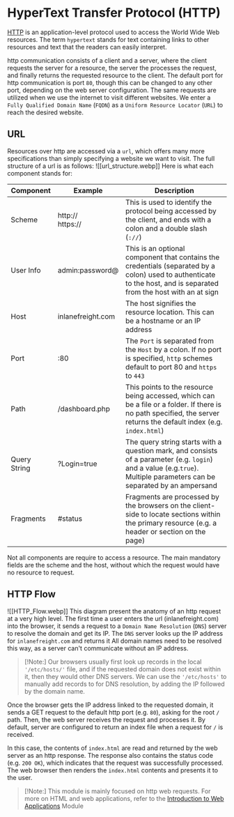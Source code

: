 # HyperText Transfer Protocol (HTTP)
[HTTP](https://tools.ietf.org/html/rfc2616) is an application-level protocol used to access the World Wide Web resources. The term `hypertext` stands for text containing links to other resources and text that the readers can easily interpret.

http communication consists of a client and a server, where the client requests the server for a resource, the server the processes the request, and finally returns the requested resource to the client. The default port for http communication is port `80`, though this can be changed to any other port, depending on the web server configuration. The same requests are utilized when we use the internet to visit different websites. We enter a `Fully Qualified Domain Name` (`FQDN`) as a `Uniform Resource Locator` (`URL`) to reach the desired website.

## URL
Resources over http are accessed via a `url`, which offers many more specifications than simply specifying a website we want to visit. The full structure of a url is as follows:
![[url_structure.webp]]
Here is what each component stands for:

| Component    | Example             | Description                                                                                                                                                             |
| ------------ | ------------------- | ----------------------------------------------------------------------------------------------------------------------------------------------------------------------- |
| Scheme       | http://<br>https:// | This is used to identify the protocol being accessed by the client, and ends with a colon and a double slash (`://`)                                                    |
| User Info    | admin:password@     | This is an optional component that contains the credentials (separated by a colon) used to authenticate to the host, and is separated from the host with an at sign     |
| Host         | inlanefreight.com   | The host signifies the resource location. This can be a hostname or an IP address                                                                                       |
| Port         | :80                 | The `Port` is separated from the `Host` by a colon. If no port is specified, `http` schemes default to port 80 and `https` to `443`                                     |
| Path         | /dashboard.php      | This points to the resource being accessed, which can be a file or a folder. If there is no path specified, the server returns the default index (e.g. `index.html`)    |
| Query String | ?Login=true         | The query string starts with a question mark, and consists of a parameter (e.g. `login`) and a value (e.g.`true`). Multiple parameters can be separated by an ampersand |
| Fragments    | #status             | Fragments are processed by the browsers on the client-side to locate sections within the primary resource (e.g. a header or section on the page)                        |
Not all components are require to access a resource. The main mandatory fields are the scheme and the host, without which the request would have no resource to request.

## HTTP Flow
![[HTTP_Flow.webp]]
This diagram present the anatomy of an http request at a very high level. The first time a user enters the url (inlanefreight.com) into the browser, it sends a request to a `Domain Name Resolution` (`DNS`) server to resolve the domain and get its IP. The `DNS` server looks up the IP address for `inlanefreight.com` and returns it All domain names need to be resolved this way, as a server can't communicate without an IP address.

>[!Note:]
>Our browsers usually first look up records in the local `'/etc/hosts/'` file, and if the requested domain does not exist within it, then they would other DNS servers. We can use the `'/etc/hosts'` to manually add records to for DNS resolution, by adding the IP followed by the domain name.

Once the browser gets the IP address linked to the requested domain, it sends a GET request to the default http port (e.g. `80`), asking for the root `/` path. Then, the web server receives the request and processes it. By default, server are configured to return an index file when a request for `/` is received.

In this case, the contents of `index.html` are read and returned by the web server as an http response. The response also contains the status code (e.g. `200 OK`), which indicates that the request was successfully processed. The web browser then renders the `index.html` contents and presents it to the user.

>[!Note:]
>This module is mainly focused on http web requests. For more on HTML and web applications, refer to the [Introduction to Web Applications](https://academy.hackthebox.com/module/details/75) Module

